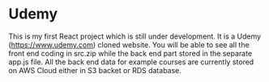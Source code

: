 # Udemy

This is my first React project which is still under development. It is a Udemy (https://www.udemy.com) cloned website. You will be able to see all the front end coding in src.zip while the back end part stored in the separate app.js file. All the back end data for example courses are currently stored on AWS Cloud either in S3 backet or RDS database.
